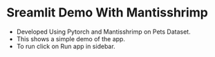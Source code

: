 # Sreamlit Demo With Mantisshrimp
<!-- Write introduction about the app here -->
- Developed Using Pytorch and Mantisshrimp on Pets Dataset.
- This shows a simple demo of the app.
- To run click on Run app in sidebar.
